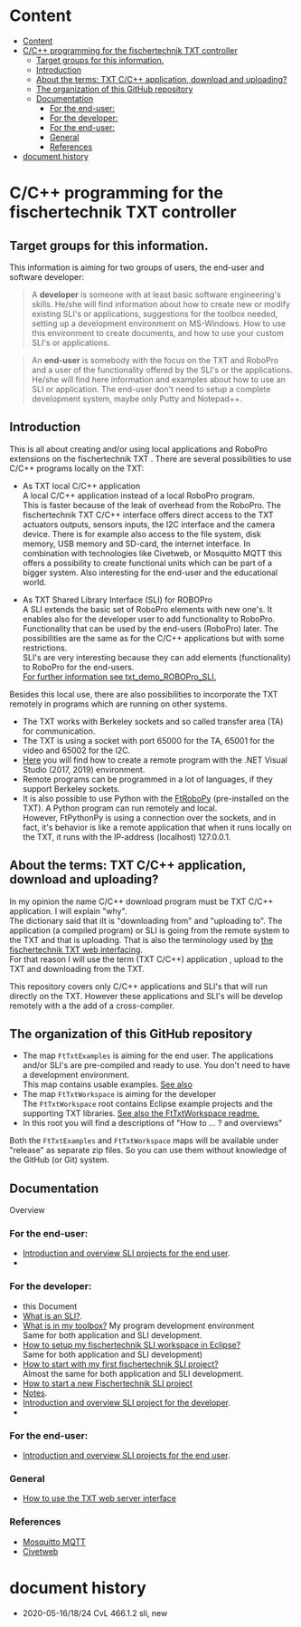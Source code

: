 # Content
<!-- TOC depthFrom:1 depthTo:6 withLinks:1 updateOnSave:1 orderedList:0 -->

- [Content](#content)
- [C/C++ programming for the fischertechnik TXT controller](#cc-programming-for-the-fischertechnik-txt-controller)
	- [Target groups for this information.](#target-groups-for-this-information)
	- [Introduction](#introduction)
	- [About the terms: TXT C/C++ application,  download and uploading?](#about-the-terms-txt-cc-application-download-and-uploading)
	- [The organization of this GitHub repository](#the-organization-of-this-github-repository)
	- [Documentation](#documentation)
		- [For the end-user:](#for-the-end-user)
		- [For the developer:](#for-the-developer)
		- [For the end-user:](#for-the-end-user)
		- [General](#general)
		- [References](#references)
- [document history](#document-history)

<!-- /TOC -->
# C/C++ programming for the fischertechnik TXT controller

## Target groups for this information.
This information is aiming for two groups of users, the end-user and software developer:<br/>
>  A **developer** is someone with at least basic software engineering's skills. He/she will find information about how to create new or modify existing SLI's or applications, suggestions for the toolbox needed, setting up a development environment on MS-Windows. How to use this environment to create documents, and how to use your custom SLI's or applications.

> An **end-user** is somebody with the focus on the TXT and RoboPro and a user of the functionality offered by the SLI's or the applications. He/she will find here information and examples about how to use an SLI or application. The end-user don't need to setup a complete development system, maybe only Putty and Notepad++.

## Introduction
This is all about creating and/or using local applications and RoboPro extensions on the fischertechnik TXT .
There are several possibilities to use C/C++ programs locally on the TXT:

- As TXT local C/C++ application<br/>
A local C/C++ application instead of a local RoboPro program.<br/>
This is faster because of the leak of overhead from the RoboPro. The fischertechnik TXT C/C++ interface offers direct access to the TXT actuators outputs, sensors inputs, the I2C interface and the camera device.
There is for example also access to the file system, disk memory, USB memory and SD-card, the internet interface.
 In combination with technologies like Civetweb, or Mosquitto MQTT this offers a possibility to create functional units which can be part of a bigger system. Also interesting for the end-user and the educational world.

- As TXT Shared Library Interface (SLI) for ROBOPro<br/>
A SLI extends the basic set of RoboPro elements with new one's.
It enables also for the developer user to add functionality to RoboPro. Functionality that can be used by the end-users (RoboPro) later.
The possibilities are the same as for the C/C++ applications but with some restrictions.<br/>
SLI's are very interesting because they can add elements (functionality) to RoboPro for the end-users.<br/>
	[For further information see txt_demo_ROBOPro_SLI.](https://github.com/fischertechnik/txt_demo_ROBOPro_SLI) 

Besides this local use, there are also possibilities to incorporate the TXT remotely in programs which are running on other systems.
- The TXT works with Berkeley sockets and so called transfer area (TA) for communication.
- The TXT is using a socket with port 65000 for the TA, 65001 for the video and 65002 for the I2C.
- [Here](https://github.com/fischertechnik/txt_demo_c_online) you will find how to create a remote program with the .NET Visual Studio (2017, 2019) environment.
- Remote programs can be programmed in a lot of languages, if they support Berkeley sockets. 
- It is also possible to use Python with the [FtRoboPy](https://github.com/ftrobopy/ftrobopy) (pre-installed on the TXT). A Python program can run remotely and local.<br/>
 However, FtPythonPy is using a connection over the sockets, and in fact, it's behavior is like a remote application that when it runs locally on the TXT, it runs with the IP-address (localhost) 127.0.0.1.

## About the terms: TXT C/C++ application,  download and uploading?
In my opinion the name C/C++ download program must be TXT C/C++ application. I will explain "why".<br/>
The dictionary said that iIt is "downloading from" and "uploading to". The application (a compiled program) or SLI is going from the remote system to the TXT and that is uploading. That is also the terminology used by [the fischertechnik TXT web interfacing](./HowToUseTxtWeb.md).<br/>
For that reason I will use the term (TXT C/C++) application , upload to the TXT and downloading from the TXT.<br/>

This repository covers only C/C++ applications and SLI's that will run directly on the TXT. However these applications and SLI's will be develop remotely with a the add of a cross-compiler.

## The organization of this GitHub repository
- The map `FtTxtExamples` is aiming for the end user.
   The applications and/or SLI's are pre-compiled and ready to use. You don't need to have a development environment.<br/>
  This map contains usable examples. [See also](./FtTxtExamples/README.md)
- The map `FtTxtWorkspace` is aiming for the developer<br/>
The  `FtTxtWorkspace` root contains Eclipse example projects and the supporting TXT libraries. [See also the FtTxtWorkspace readme.](./FtTxtWorkspace/README.md)
- In this root you will find a descriptions of "How to ... ? and overviews"

Both the `FtTxtExamples` and `FtTxtWorkspace` maps will be available under "release" as separate zip files. So you can use them without knowledge of the GitHub (or Git) system. 

## Documentation
Overview <a id="overview"></a>

### For the end-user:
- [Introduction and overview SLI projects for the end user](./FtTxtExamples/README.md).
- 
### For the developer:
- this Document
- [What is an SLI?](SLI.md).
- [What is in my toolbox?](WhichToolsYouNeed.md) My program development environment<br/>
  Same for both application and SLI development.
- [How to setup my fischertechnik SLI workspace in Eclipse?](HowToStartWithFtTxtWorkspace.md)<br/>
  Same for both application and SLI development)
- [How to start with my first fischertechnik SLI project?](HowToStartMyFirstProject_sli.md)<br/>
  Almost the same for both application and SLI development.
- [How to start a new Fischertechnik SLI project](./ProjectSetUp_sli.md)
- [Notes](./notes_sli.md).
- [Introduction and overview SLI project for the developer](./FtTxtWorkspace/README.md).
- 
### For the end-user:
- [Introduction and overview SLI projects for the end user](./FtTxtExamples/README.md).

### General
- [How to use the TXT web server interface](./HowToUseTxtWeb.md)

### References
- [Mosquitto MQTT](https://mosquitto.org/)
- [Civetweb](https://github.com/civetweb/civetweb)
 
# document history 
- 2020-05-16/18/24 CvL 466.1.2 sli, new
